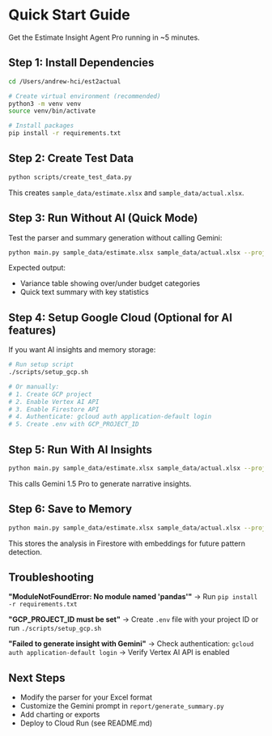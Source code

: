 # Quick Start Guide

Get the Estimate Insight Agent Pro running in ~5 minutes.

## Step 1: Install Dependencies

```bash
cd /Users/andrew-hci/est2actual

# Create virtual environment (recommended)
python3 -m venv venv
source venv/bin/activate

# Install packages
pip install -r requirements.txt
```

## Step 2: Create Test Data

```bash
python scripts/create_test_data.py
```

This creates `sample_data/estimate.xlsx` and `sample_data/actual.xlsx`.

## Step 3: Run Without AI (Quick Mode)

Test the parser and summary generation without calling Gemini:

```bash
python main.py sample_data/estimate.xlsx sample_data/actual.xlsx --project-name "Sample Project" --quick
```

Expected output:
- Variance table showing over/under budget categories
- Quick text summary with key statistics

## Step 4: Setup Google Cloud (Optional for AI features)

If you want AI insights and memory storage:

```bash
# Run setup script
./scripts/setup_gcp.sh

# Or manually:
# 1. Create GCP project
# 2. Enable Vertex AI API
# 3. Enable Firestore API
# 4. Authenticate: gcloud auth application-default login
# 5. Create .env with GCP_PROJECT_ID
```

## Step 5: Run With AI Insights

```bash
python main.py sample_data/estimate.xlsx sample_data/actual.xlsx --project-name "Sample Project"
```

This calls Gemini 1.5 Pro to generate narrative insights.

## Step 6: Save to Memory

```bash
python main.py sample_data/estimate.xlsx sample_data/actual.xlsx --project-name "Sample Project" --save-memory
```

This stores the analysis in Firestore with embeddings for future pattern detection.

## Troubleshooting

**"ModuleNotFoundError: No module named 'pandas'"**
→ Run `pip install -r requirements.txt`

**"GCP_PROJECT_ID must be set"**
→ Create `.env` file with your project ID or run `./scripts/setup_gcp.sh`

**"Failed to generate insight with Gemini"**
→ Check authentication: `gcloud auth application-default login`
→ Verify Vertex AI API is enabled

## Next Steps

- Modify the parser for your Excel format
- Customize the Gemini prompt in `report/generate_summary.py`
- Add charting or exports
- Deploy to Cloud Run (see README.md)

